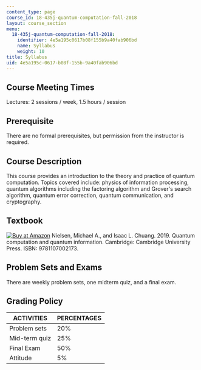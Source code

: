 ```yaml
---
content_type: page
course_id: 18-435j-quantum-computation-fall-2018
layout: course_section
menu:
  18-435j-quantum-computation-fall-2018:
    identifier: 4e5a195c0617b08f155b9a40fab906bd
    name: Syllabus
    weight: 10
title: Syllabus
uid: 4e5a195c-0617-b08f-155b-9a40fab906bd
---
```


Course Meeting Times
--------------------

Lectures: 2 sessions / week, 1.5 hours / session

Prerequisite
------------

There are no formal prerequisites, but permission from the instructor is required.

Course Description
------------------

This course provides an introduction to the theory and practice of quantum computation. Topics covered include: physics of information processing, quantum algorithms including the factoring algorithm and Grover's search algorithm, quantum error correction, quantum communication, and cryptography.

Textbook
--------

[![Buy at Amazon](/images/a_logo_17.gif)](http://www.amazon.com/dp/9781107002173/?tag=mitopencourse-20) Nielsen, Michael A., and Isaac L. Chuang. 2019. Quantum computation and quantum information. Cambridge: Cambridge University Press. ISBN: 9781107002173.

Problem Sets and Exams
----------------------

There are weekly problem sets, one midterm quiz, and a final exam.

Grading Policy
--------------

| ACTIVITIES | PERCENTAGES |
| --- | --- |
| Problem sets | 20% |
| Mid-term quiz | 25% |
| Final Exam | 50% |
| Attitude | 5%